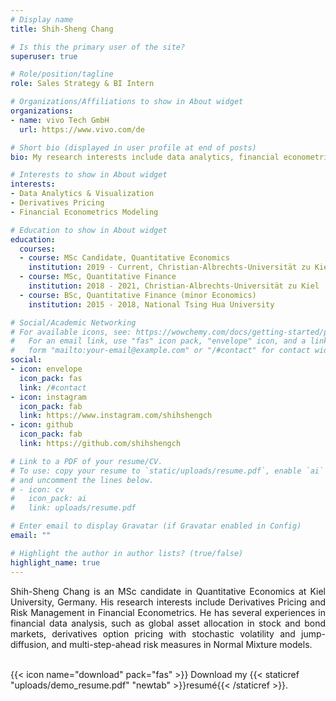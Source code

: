 ```yaml
---
# Display name
title: Shih-Sheng Chang

# Is this the primary user of the site?
superuser: true

# Role/position/tagline
role: Sales Strategy & BI Intern

# Organizations/Affiliations to show in About widget
organizations:
- name: vivo Tech GmbH
  url: https://www.vivo.com/de

# Short bio (displayed in user profile at end of posts)
bio: My research interests include data analytics, financial econometrics and R programming.

# Interests to show in About widget
interests:
- Data Analytics & Visualization
- Derivatives Pricing
- Financial Econometrics Modeling

# Education to show in About widget
education:
  courses:
  - course: MSc Candidate, Quantitative Economics
    institution: 2019 - Current, Christian-Albrechts-Universität zu Kiel
  - course: MSc, Quantitative Finance
    institution: 2018 - 2021, Christian-Albrechts-Universität zu Kiel
  - course: BSc, Quantitative Finance (minor Economics)
    institution: 2015 - 2018, National Tsing Hua University

# Social/Academic Networking
# For available icons, see: https://wowchemy.com/docs/getting-started/page-builder/#icons
#   For an email link, use "fas" icon pack, "envelope" icon, and a link in the
#   form "mailto:your-email@example.com" or "/#contact" for contact widget.
social:
- icon: envelope
  icon_pack: fas
  link: /#contact
- icon: instagram
  icon_pack: fab
  link: https://www.instagram.com/shihshengch
- icon: github
  icon_pack: fab
  link: https://github.com/shihshengch

# Link to a PDF of your resume/CV.
# To use: copy your resume to `static/uploads/resume.pdf`, enable `ai` icons in `params.toml`, 
# and uncomment the lines below.
# - icon: cv
#   icon_pack: ai
#   link: uploads/resume.pdf

# Enter email to display Gravatar (if Gravatar enabled in Config)
email: ""

# Highlight the author in author lists? (true/false)
highlight_name: true
---
```


<div style="text-align: justify">
Shih-Sheng Chang is an MSc candidate in Quantitative Economics at Kiel University, Germany. His research interests include Derivatives Pricing and Risk Management in Financial Econometrics. He has several experiences in financial data analysis, such as global asset allocation in stock and bond markets, derivatives option pricing with stochastic volatility and jump-diffusion, and multi-step-ahead risk measures in Normal Mixture models.
</div>

</br>
  
{{< icon name="download" pack="fas" >}} Download my {{< staticref "uploads/demo_resume.pdf" "newtab" >}}resumé{{< /staticref >}}.
